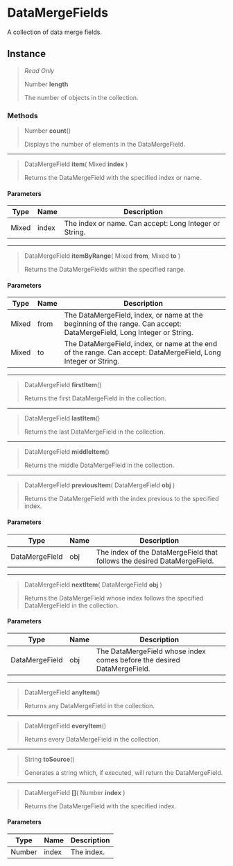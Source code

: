 # DataMergeFields
A collection of data merge fields.

## Instance
> *Read Only* 
> 
> Number **length** 
>
> The number of objects in the collection.

### Methods
> Number **count**()
> 
> Displays the number of elements in the DataMergeField.
*** 
> DataMergeField **item**( Mixed **index** )
> 
> Returns the DataMergeField with the specified index or name.
#### Parameters
| Type | Name | Description |
|---|---|---|
| Mixed | index | The index or name. Can accept: Long Integer or String. |

*** 
> DataMergeField **itemByRange**( Mixed **from**, Mixed **to** )
> 
> Returns the DataMergeFields within the specified range.
#### Parameters
| Type | Name | Description |
|---|---|---|
| Mixed | from | The DataMergeField, index, or name at the beginning of the range. Can accept: DataMergeField, Long Integer or String. |
| Mixed | to | The DataMergeField, index, or name at the end of the range. Can accept: DataMergeField, Long Integer or String. |

*** 
> DataMergeField **firstItem**()
> 
> Returns the first DataMergeField in the collection.
*** 
> DataMergeField **lastItem**()
> 
> Returns the last DataMergeField in the collection.
*** 
> DataMergeField **middleItem**()
> 
> Returns the middle DataMergeField in the collection.
*** 
> DataMergeField **previousItem**( DataMergeField **obj** )
> 
> Returns the DataMergeField with the index previous to the specified index.
#### Parameters
| Type | Name | Description |
|---|---|---|
| DataMergeField | obj | The index of the DataMergeField that follows the desired DataMergeField. |

*** 
> DataMergeField **nextItem**( DataMergeField **obj** )
> 
> Returns the DataMergeField whose index follows the specified DataMergeField in the collection.
#### Parameters
| Type | Name | Description |
|---|---|---|
| DataMergeField | obj | The DataMergeField whose index comes before the desired DataMergeField. |

*** 
> DataMergeField **anyItem**()
> 
> Returns any DataMergeField in the collection.
*** 
> DataMergeField **everyItem**()
> 
> Returns every DataMergeField in the collection.
*** 
> String **toSource**()
> 
> Generates a string which, if executed, will return the DataMergeField.
*** 
> DataMergeField **[]**( Number **index** )
> 
> Returns the DataMergeField with the specified index.
#### Parameters
| Type | Name | Description |
|---|---|---|
| Number | index | The index. |


